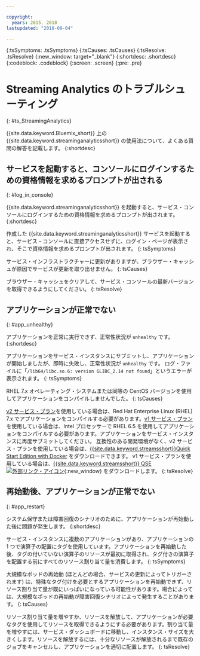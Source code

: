 ```yaml
---

copyright:
  years: 2015, 2018
lastupdated: "2018-09-04"

---
```


<!-- Attribute definitions -->
{:tsSymptoms: .tsSymptoms}
{:tsCauses: .tsCauses}
{:tsResolve: .tsResolve}
{:new_window: target="_blank"}
{:shortdesc: .shortdesc}
{:codeblock: .codeblock}
{:screen: .screen}
{:pre: .pre}

# Streaming Analytics のトラブルシューティング
{: #ts_StreamingAnalytics}

{{site.data.keyword.Bluemix_short}} 上の {{site.data.keyword.streaminganalyticsshort}} の使用法について、よくある質問の解答を記載します。
{:shortdesc}

## サービスを起動すると、コンソールにログインするための資格情報を求めるプロンプトが出される
{: #log_in_console}

{{site.data.keyword.streaminganalyticsshort}} を起動すると、サービス・コンソールにログインするための資格情報を求めるプロンプトが出されます。
{:shortdesc}

作成した {{site.data.keyword.streaminganalyticsshort}} サービスを起動すると、サービス・コンソールに直接アクセスせずに、ログイン・ページが表示され、そこで資格情報を求めるプロンプトが出されます。
{: tsSymptoms}

サービス・インフラストラクチャーに更新がありますが、ブラウザー・キャッシュが原因でサービスが更新を取り出せません。
{: tsCauses}

ブラウザー・キャッシュをクリアして、サービス・コンソールの最新バージョンを取得できるようにしてください。
{: tsResolve}

## アプリケーションが正常でない
{: #app_unhealthy}

アプリケーションを正常に実行できず、正常性状況が `unhealthy` です。
{:shortdesc}

アプリケーションをサービス・インスタンスにサブミットし、アプリケーションが開始しましたが、即時に失敗し、正常性状況が `unhealthy` です。 ログ・ファイルに「`/lib64/libc.so.6: version GLIBC_2.14 not found`」というエラーが表示されます。
{: tsSymptoms}

RHEL 7.x オペレーティング・システムまたは同等の CentOS バージョンを使用してアプリケーションをコンパイルしませんでした。
{: tsCauses}

[v2 サービス・プラン](/docs/services/StreamingAnalytics/service_plans.html)を使用している場合は、Red Hat Enterprise Linux (RHEL) 7.x でアプリケーションをコンパイルする必要があります。[v1 サービス・プラン](/docs/services/StreamingAnalytics/service_plans.html)を使用している場合は、Intel プロセッサーで RHEL 6.5 を使用してアプリケーションをコンパイルする必要があります。アプリケーションをサービス・インスタンスに再度サブミットしてください。 互換性のある開発環境がなく、v2 サービス・プランを使用している場合は、[{{site.data.keyword.streamsshort}}Quick Start Edition with Docker](https://www-01.ibm.com/marketing/iwm/iwm/web/preLogin.do?source=swg-ibmistvi) をダウンロードできます。 v1 サービス・プランを使用している場合は、[{{site.data.keyword.streamsshort}} QSE ![外部リンク・アイコン](../../icons/launch-glyph.svg "外部リンク・アイコン")](http://ibmstreams.github.io/streamsx.documentation/docs/4.2/qse-intro/){:new_window} をダウンロードします。
{: tsResolve}

## 再始動後、アプリケーションが正常でない
{: #app_restart}

システム保守または障害回復のシナリオのために、アプリケーションが再始動した後に問題が発生します。
{:shortdesc}

サービス・インスタンスに複数のアプリケーションがあり、アプリケーションの 1 つで演算子の配置にタグを使用しています。アプリケーションを再始動した後、タグの付いていない演算子のリソースが最初に取得され、タグ付きの演算子を配置する前にすべてのリソース割り当て量を消費します。
{: tsSymptoms}

大規模なポッドの再始動 (ほとんどの場合、サービスの更新によってトリガーされます) は、特殊なタグ付けを必要とするアプリケーションを再始動できず、リソース割り当て量が既にいっぱいになっている可能性があります。場合によっては、大規模なポッドの再始動が障害回復シナリオによって発生することがあります。
{: tsCauses}

リソース割り当て量を増やすか、リソースを解放して、アプリケーションが必要なタグを使用してリソースを取得できるようにする必要があります。割り当て量を増やすには、サービス・ダッシュボードに移動し、インスタンス・サイズを大きくします。リソースを解放するには、十分なリソースが解放されるまで既存のジョブをキャンセルし、アプリケーションを適切に配置します。
{: tsResolve}
